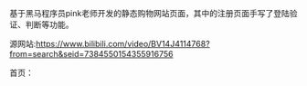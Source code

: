 基于黑马程序员pink老师开发的静态购物网站页面，其中的注册页面手写了登陆验证、判断等功能。

源网站:https://www.bilibili.com/video/BV14J4114768?from=search&seid=7384550154355916756

首页：
